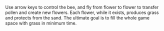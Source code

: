 Use arrow keys to control the bee, and fly from flower to flower to transfer pollen and create new flowers. 
Each flower, while it exists, produces grass and protects from the sand. 
The ultimate goal is to fill the whole game space with grass in minimum time.